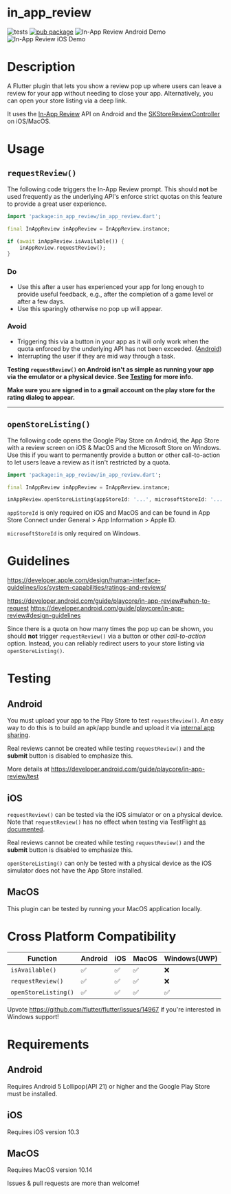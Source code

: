 # in_app_review

![tests](https://github.com/britannio/in_app_review/workflows/tests/badge.svg?branch=master)
[![pub package](https://img.shields.io/pub/v/in_app_review.svg)](https://pub.dartlang.org/packages/in_app_review) ![In-App Review Android Demo](https://github.com/britannio/in_app_review/blob/master/in_app_review/screenshots/android.jpg)
![In-App Review iOS Demo](https://github.com/britannio/in_app_review/blob/master/in_app_review/screenshots/ios.png)

# Description

A Flutter plugin that lets you show a review pop up where users can leave a review for your app without needing to close your app. Alternatively, you can open your store listing via a deep link.

It uses the [In-App Review](https://developer.android.com/guide/playcore/in-app-review) API on Android and the [SKStoreReviewController](https://developer.apple.com/documentation/storekit/skstorereviewcontroller) on iOS/MacOS.

# Usage

## `requestReview()`

The following code triggers the In-App Review prompt. This should **not** be used frequently as the underlying API's enforce strict quotas on this feature to provide a great user experience.

```dart
import 'package:in_app_review/in_app_review.dart';

final InAppReview inAppReview = InAppReview.instance;

if (await inAppReview.isAvailable()) {
    inAppReview.requestReview();
}
```

### Do

- Use this after a user has experienced your app for long enough to provide useful feedback, e.g., after the completion of a game level or after a few days.
- Use this sparingly otherwise no pop up will appear.

### Avoid

- Triggering this via a button in your app as it will only work when the quota enforced by the underlying API has not been exceeded. ([Android](https://developer.android.com/guide/playcore/in-app-review#quotas))
- Interrupting the user if they are mid way through a task.

**Testing `requestReview()` on Android isn't as simple as running your app via the emulator or a physical device. See [Testing](#testing) for more info.**

**Make sure you are signed in to a gmail account on the play store for the rating dialog to appear.**

---

## `openStoreListing()`

The following code opens the Google Play Store on Android, the App Store with a review screen on iOS & MacOS and the Microsoft Store on Windows. Use this if you want to permanently provide a button or other call-to-action to let users leave a review as it isn't restricted by a quota.

```dart
import 'package:in_app_review/in_app_review.dart';

final InAppReview inAppReview = InAppReview.instance;

inAppReview.openStoreListing(appStoreId: '...', microsoftStoreId: '...');
```

`appStoreId` is only required on iOS and MacOS and can be found in App Store Connect under General > App Information > Apple ID.

`microsoftStoreId` is only required on Windows.

# Guidelines
<https://developer.apple.com/design/human-interface-guidelines/ios/system-capabilities/ratings-and-reviews/>

<https://developer.android.com/guide/playcore/in-app-review#when-to-request>
<https://developer.android.com/guide/playcore/in-app-review#design-guidelines>

Since there is a quota on how many times the pop up can be shown, you should **not** trigger `requestReview()` via a button or other *call-to-action* option. Instead, you can reliably redirect users to your store listing via `openStoreListing()`.

# Testing

## Android

You must upload your app to the Play Store to test `requestReview()`. An easy way to do this is to build an apk/app bundle and upload it via [internal app sharing](https://play.google.com/apps/publish/internalappsharing/).

Real reviews cannot be created while testing `requestReview()` and the **submit** button is disabled to emphasize this.

More details at <https://developer.android.com/guide/playcore/in-app-review/test>

## iOS

`requestReview()` can be tested via the iOS simulator or on a physical device.
Note that `requestReview()` has no effect when testing via TestFlight [as documented](https://developer.apple.com/documentation/storekit/skstorereviewcontroller/2851536-requestreview#discussion).

Real reviews cannot be created while testing `requestReview()` and the **submit** button is disabled to emphasize this.

`openStoreListing()` can only be tested with a physical device as the iOS simulator does not have the App Store installed.

## MacOS

This plugin can be tested by running your MacOS application locally.

# Cross Platform Compatibility

| Function             | Android | iOS | MacOS | Windows(UWP) |
|----------------------|---------|-----|-------|--------------|
| `isAvailable()`      | ✅       | ✅   | ✅     | ❌            |
| `requestReview()`    | ✅       | ✅   | ✅     | ❌            |
| `openStoreListing()` | ✅       | ✅   | ✅     | ✅            |

Upvote <https://github.com/flutter/flutter/issues/14967> if you're interested in Windows support!

# Requirements

## Android

Requires Android 5 Lollipop(API 21) or higher and the Google Play Store must be installed.

## iOS

Requires iOS version 10.3

## MacOS

Requires MacOS version 10.14

Issues & pull requests are more than welcome!

